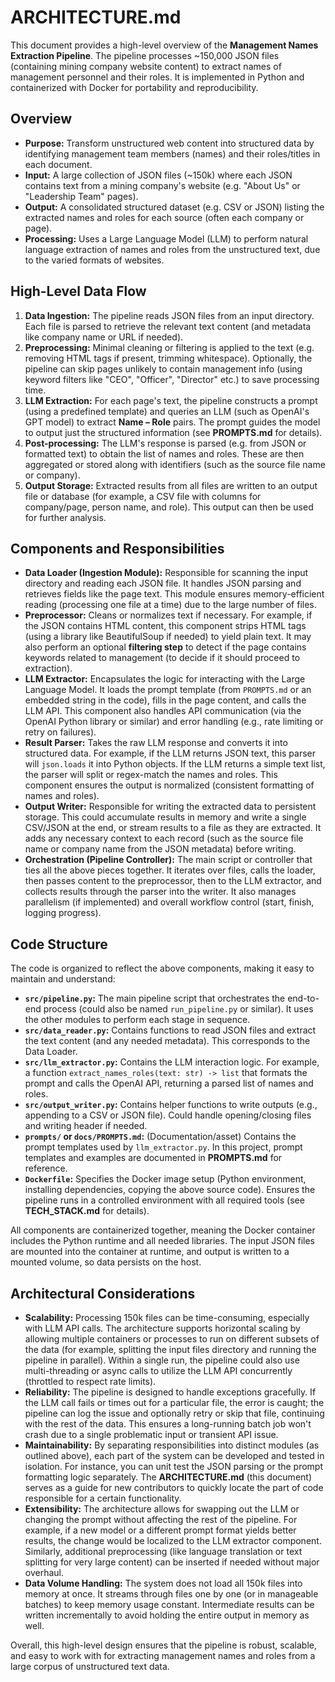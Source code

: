 # ARCHITECTURE.md

This document provides a high-level overview of the **Management Names Extraction Pipeline**. The pipeline processes ~150,000 JSON files (containing mining company website content) to extract names of management personnel and their roles. It is implemented in Python and containerized with Docker for portability and reproducibility.

## Overview

- **Purpose:** Transform unstructured web content into structured data by identifying management team members (names) and their roles/titles in each document.
- **Input:** A large collection of JSON files (~150k) where each JSON contains text from a mining company's website (e.g. "About Us" or "Leadership Team" pages).
- **Output:** A consolidated structured dataset (e.g. CSV or JSON) listing the extracted names and roles for each source (often each company or page).
- **Processing:** Uses a Large Language Model (LLM) to perform natural language extraction of names and roles from the unstructured text, due to the varied formats of websites.

## High-Level Data Flow

1. **Data Ingestion:** The pipeline reads JSON files from an input directory. Each file is parsed to retrieve the relevant text content (and metadata like company name or URL if needed).
2. **Preprocessing:** Minimal cleaning or filtering is applied to the text (e.g. removing HTML tags if present, trimming whitespace). Optionally, the pipeline can skip pages unlikely to contain management info (using keyword filters like "CEO", "Officer", "Director" etc.) to save processing time.
3. **LLM Extraction:** For each page's text, the pipeline constructs a prompt (using a predefined template) and queries an LLM (such as OpenAI's GPT model) to extract **Name – Role** pairs. The prompt guides the model to output just the structured information (see **PROMPTS.md** for details).
4. **Post-processing:** The LLM's response is parsed (e.g. from JSON or formatted text) to obtain the list of names and roles. These are then aggregated or stored along with identifiers (such as the source file name or company).
5. **Output Storage:** Extracted results from all files are written to an output file or database (for example, a CSV file with columns for company/page, person name, and role). This output can then be used for further analysis.

## Components and Responsibilities

- **Data Loader (Ingestion Module):** Responsible for scanning the input directory and reading each JSON file. It handles JSON parsing and retrieves fields like the page text. This module ensures memory-efficient reading (processing one file at a time) due to the large number of files.
- **Preprocessor:** Cleans or normalizes text if necessary. For example, if the JSON contains HTML content, this component strips HTML tags (using a library like BeautifulSoup if needed) to yield plain text. It may also perform an optional **filtering step** to detect if the page contains keywords related to management (to decide if it should proceed to extraction).
- **LLM Extractor:** Encapsulates the logic for interacting with the Large Language Model. It loads the prompt template (from `PROMPTS.md` or an embedded string in the code), fills in the page content, and calls the LLM API. This component also handles API communication (via the OpenAI Python library or similar) and error handling (e.g., rate limiting or retry on failures).
- **Result Parser:** Takes the raw LLM response and converts it into structured data. For example, if the LLM returns JSON text, this parser will `json.loads` it into Python objects. If the LLM returns a simple text list, the parser will split or regex-match the names and roles. This component ensures the output is normalized (consistent formatting of names and roles).
- **Output Writer:** Responsible for writing the extracted data to persistent storage. This could accumulate results in memory and write a single CSV/JSON at the end, or stream results to a file as they are extracted. It adds any necessary context to each record (such as the source file name or company name from the JSON metadata) before writing.
- **Orchestration (Pipeline Controller):** The main script or controller that ties all the above pieces together. It iterates over files, calls the loader, then passes content to the preprocessor, then to the LLM extractor, and collects results through the parser into the writer. It also manages parallelism (if implemented) and overall workflow control (start, finish, logging progress).

## Code Structure

The code is organized to reflect the above components, making it easy to maintain and understand:

- **`src/pipeline.py`:** The main pipeline script that orchestrates the end-to-end process (could also be named `run_pipeline.py` or similar). It uses the other modules to perform each stage in sequence.
- **`src/data_reader.py`:** Contains functions to read JSON files and extract the text content (and any needed metadata). This corresponds to the Data Loader.
- **`src/llm_extractor.py`:** Contains the LLM interaction logic. For example, a function `extract_names_roles(text: str) -> list` that formats the prompt and calls the OpenAI API, returning a parsed list of names and roles.
- **`src/output_writer.py`:** Contains helper functions to write outputs (e.g., appending to a CSV or JSON file). Could handle opening/closing files and writing header if needed.
- **`prompts/` or `docs/PROMPTS.md`:** (Documentation/asset) Contains the prompt templates used by `llm_extractor.py`. In this project, prompt templates and examples are documented in **PROMPTS.md** for reference.
- **`Dockerfile`:** Specifies the Docker image setup (Python environment, installing dependencies, copying the above source code). Ensures the pipeline runs in a controlled environment with all required tools (see **TECH_STACK.md** for details).

All components are containerized together, meaning the Docker container includes the Python runtime and all needed libraries. The input JSON files are mounted into the container at runtime, and output is written to a mounted volume, so data persists on the host.

## Architectural Considerations

- **Scalability:** Processing 150k files can be time-consuming, especially with LLM API calls. The architecture supports horizontal scaling by allowing multiple containers or processes to run on different subsets of the data (for example, splitting the input files directory and running the pipeline in parallel). Within a single run, the pipeline could also use multi-threading or async calls to utilize the LLM API concurrently (throttled to respect rate limits).
- **Reliability:** The pipeline is designed to handle exceptions gracefully. If the LLM call fails or times out for a particular file, the error is caught; the pipeline can log the issue and optionally retry or skip that file, continuing with the rest of the data. This ensures a long-running batch job won't crash due to a single problematic input or transient API issue.
- **Maintainability:** By separating responsibilities into distinct modules (as outlined above), each part of the system can be developed and tested in isolation. For instance, you can unit test the JSON parsing or the prompt formatting logic separately. The **ARCHITECTURE.md** (this document) serves as a guide for new contributors to quickly locate the part of code responsible for a certain functionality.
- **Extensibility:** The architecture allows for swapping out the LLM or changing the prompt without affecting the rest of the pipeline. For example, if a new model or a different prompt format yields better results, the change would be localized to the LLM extractor component. Similarly, additional preprocessing (like language translation or text splitting for very large content) can be inserted if needed without major overhaul.
- **Data Volume Handling:** The system does not load all 150k files into memory at once. It streams through files one by one (or in manageable batches) to keep memory usage constant. Intermediate results can be written incrementally to avoid holding the entire output in memory as well.

Overall, this high-level design ensures that the pipeline is robust, scalable, and easy to work with for extracting management names and roles from a large corpus of unstructured text data. 